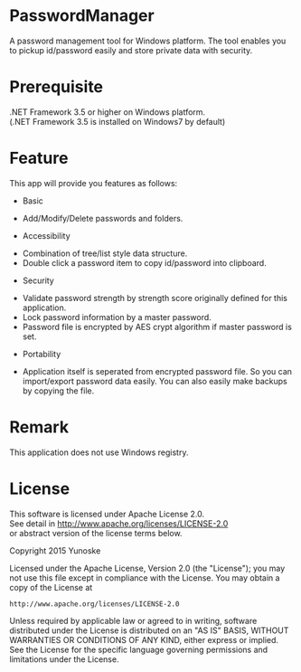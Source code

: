 # PasswordManager
A password management tool for Windows platform. The tool enables you to pickup id/password easily and store private data with security.

# Prerequisite
.NET Framework 3.5 or higher on Windows platform.  
(.NET Framework 3.5 is installed on Windows7 by default)  

# Feature
This app will provide you features as follows:  

* Basic
 - Add/Modify/Delete passwords and folders.
* Accessibility
 - Combination of tree/list style data structure.
 - Double click a password item to copy id/password into clipboard.
* Security
 - Validate password strength by strength score originally defined for this application.
 - Lock password information by a master password.
 - Password file is encrypted by AES crypt algorithm if master password is set.
* Portability
 - Application itself is seperated from encrypted password file. So you can import/export password data easily. You can also easily make backups by copying the file.

# Remark
This application does not use Windows registry.

# License
This software is licensed under Apache License 2.0.  
See detail in http://www.apache.org/licenses/LICENSE-2.0  
 or abstract version of the license terms below.

Copyright 2015 Yunoske

Licensed under the Apache License, Version 2.0 (the "License");
you may not use this file except in compliance with the License.
You may obtain a copy of the License at

    http://www.apache.org/licenses/LICENSE-2.0

Unless required by applicable law or agreed to in writing, software
distributed under the License is distributed on an "AS IS" BASIS,
WITHOUT WARRANTIES OR CONDITIONS OF ANY KIND, either express or implied.
See the License for the specific language governing permissions and
limitations under the License.
